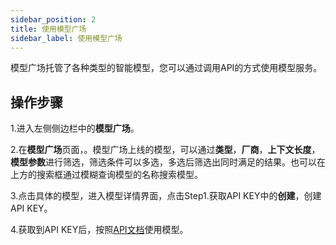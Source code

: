 ```yaml
---
sidebar_position: 2
title: 使用模型广场
sidebar_label: 使用模型广场
---
```

模型广场托管了各种类型的智能模型，您可以通过调用API的方式使用模型服务。

## 操作步骤

1.进入左侧侧边栏中的**模型广场**。

2.在**模型广场**页面，。模型广场上线的模型，可以通过**类型**，**厂商**，**上下文长度**，**模型参数**进行筛选，筛选条件可以多选，多选后筛选出同时满足的结果。也可以在上方的搜索框通过模糊查询模型的名称搜索模型。

3.点击具体的模型，进入模型详情界面，点击Step1.获取API KEY中的**创建**，创建API KEY。

4.获取到API KEY后，按照[API文档](../category/apidocs)使用模型。